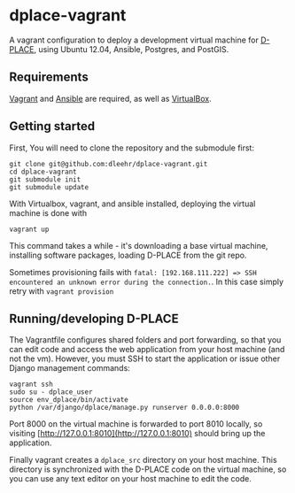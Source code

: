 # dplace-vagrant

A vagrant configuration to deploy a development virtual machine for [D-PLACE](http://github.com/NESCent/dplace), using Ubuntu 12.04, Ansible, Postgres, and PostGIS.

## Requirements

[Vagrant](http://vagrantup.com) and [Ansible](http://ansible.com) are required, as well as [VirtualBox](http://virtualbox.org).

## Getting started

First, You will need to clone the repository and the submodule first:

    git clone git@github.com:dleehr/dplace-vagrant.git
    cd dplace-vagrant
    git submodule init
    git submodule update

With Virtualbox, vagrant, and ansible installed, deploying the virtual machine is done with

    vagrant up

This command takes a while - it's downloading a base virtual machine, installing software packages, loading D-PLACE from the git repo.

Sometimes provisioning fails with `fatal: [192.168.111.222] => SSH encountered an unknown error during the connection.`.  In this case simply retry with `vagrant provision`

## Running/developing D-PLACE

The Vagrantfile configures shared folders and port forwarding, so that you can edit code and access the web application from your host machine (and not the vm).  However, you must SSH to start the application or issue other Django management commands:

    vagrant ssh
    sudo su - dplace_user
    source env_dplace/bin/activate
    python /var/django/dplace/manage.py runserver 0.0.0.0:8000

Port 8000 on the virtual machine is forwarded to port 8010 locally, so visiting [http://127.0.0.1:8010](http://127.0.0.1:8010) should bring up the application.  

Finally vagrant creates a `dplace_src` directory on your host machine.  This directory is synchronized with the D-PLACE code on the virtual machine, so you can use any text editor on your host machine to edit the code.
